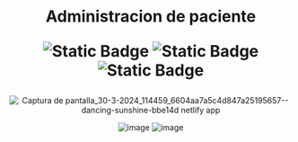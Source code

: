 <h1 align="center"> Administracion de paciente 

  ![Static Badge](https://img.shields.io/badge/HTML-orange)
  ![Static Badge](https://img.shields.io/badge/TAILWIND-blue)
  ![Static Badge](https://img.shields.io/badge/JAVASCRIPT-yellow)
</h1>

<div align="center">

![Captura de pantalla_30-3-2024_114459_6604aa7a5c4d847a25195657--dancing-sunshine-bbe14d netlify app](https://github.com/Codermex-freelance/AdmPaciente/assets/143505447/03e1d1cd-2bc1-4ed8-b23e-3f482a0dbcc6)

![image](https://github.com/Codermex-freelance/AdmPaciente/assets/143505447/4c878346-95be-4c73-9b4e-dfdf56d7af52) ![image](https://github.com/Codermex-freelance/AdmPaciente/assets/143505447/07592da1-f41d-48b2-8b8e-1e87d98bf4a0)

</div>
